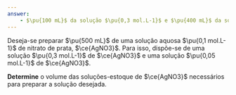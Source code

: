 ```yaml
---
answer:
    - $\pu{100 mL}$ da solução $\pu{0,3 mol.L-1}$ e $\pu{400 mL}$ da solução $\pu{0,05 mol.L-1}$.
---
```


Deseja-se preparar $\pu{500 mL}$ de uma solução aquosa $\pu{0,1 mol.L-1}$ de nitrato de prata, $\ce{AgNO3}$. Para isso, dispõe-se de uma solução $\pu{0,3 mol.L-1}$ de $\ce{AgNO3}$ e uma solução $\pu{0,05 mol.L-1}$ de $\ce{AgNO3}$.

**Determine** o volume das soluções-estoque de $\ce{AgNO3}$ necessários para preparar a solução desejada.
